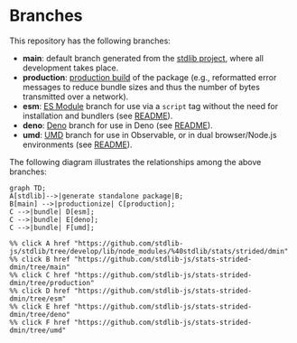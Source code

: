 <!--

@license Apache-2.0

Copyright (c) 2022 The Stdlib Authors.

Licensed under the Apache License, Version 2.0 (the "License");
you may not use this file except in compliance with the License.
You may obtain a copy of the License at

    http://www.apache.org/licenses/LICENSE-2.0

Unless required by applicable law or agreed to in writing, software
distributed under the License is distributed on an "AS IS" BASIS,
WITHOUT WARRANTIES OR CONDITIONS OF ANY KIND, either express or implied.
See the License for the specific language governing permissions and
limitations under the License.

-->

# Branches

This repository has the following branches:

-   **main**: default branch generated from the [stdlib project][stdlib-url], where all development takes place.
-   **production**: [production build][production-url] of the package (e.g., reformatted error messages to reduce bundle sizes and thus the number of bytes transmitted over a network).
-   **esm**: [ES Module][esm-url] branch for use via a `script` tag without the need for installation and bundlers (see [README][esm-readme]).
-   **deno**: [Deno][deno-url] branch for use in Deno (see [README][deno-readme]).
-   **umd**: [UMD][umd-url] branch for use in Observable, or in dual browser/Node.js environments (see [README][umd-readme]).

The following diagram illustrates the relationships among the above branches:

```mermaid
graph TD;
A[stdlib]-->|generate standalone package|B;
B[main] -->|productionize| C[production];
C -->|bundle| D[esm];
C -->|bundle| E[deno];
C -->|bundle| F[umd];

%% click A href "https://github.com/stdlib-js/stdlib/tree/develop/lib/node_modules/%40stdlib/stats/strided/dmin"
%% click B href "https://github.com/stdlib-js/stats-strided-dmin/tree/main"
%% click C href "https://github.com/stdlib-js/stats-strided-dmin/tree/production"
%% click D href "https://github.com/stdlib-js/stats-strided-dmin/tree/esm"
%% click E href "https://github.com/stdlib-js/stats-strided-dmin/tree/deno"
%% click F href "https://github.com/stdlib-js/stats-strided-dmin/tree/umd"
```

[stdlib-url]: https://github.com/stdlib-js/stdlib/tree/develop/lib/node_modules/%40stdlib/stats/strided/dmin
[production-url]: https://github.com/stdlib-js/stats-strided-dmin/tree/production
[deno-url]: https://github.com/stdlib-js/stats-strided-dmin/tree/deno
[deno-readme]: https://github.com/stdlib-js/stats-strided-dmin/blob/deno/README.md
[umd-url]: https://github.com/stdlib-js/stats-strided-dmin/tree/umd
[umd-readme]: https://github.com/stdlib-js/stats-strided-dmin/blob/umd/README.md
[esm-url]: https://github.com/stdlib-js/stats-strided-dmin/tree/esm
[esm-readme]: https://github.com/stdlib-js/stats-strided-dmin/blob/esm/README.md